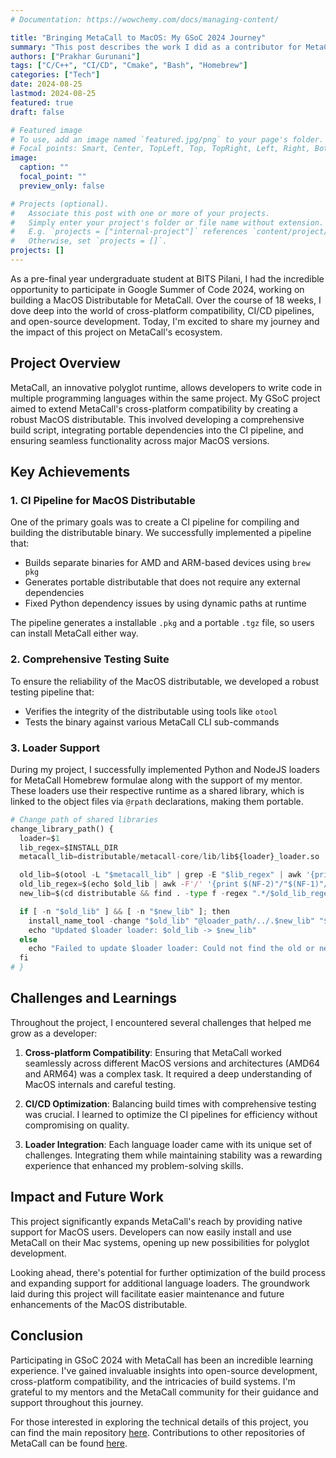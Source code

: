 ```yaml
---
# Documentation: https://wowchemy.com/docs/managing-content/

title: "Bringing MetaCall to MacOS: My GSoC 2024 Journey"
summary: "This post describes the work I did as a contributor for MetaCall during GSoC 2024"
authors: ["Prakhar Gurunani"]
tags: ["C/C++", "CI/CD", "Cmake", "Bash", "Homebrew"]
categories: ["Tech"]
date: 2024-08-25
lastmod: 2024-08-25
featured: true
draft: false

# Featured image
# To use, add an image named `featured.jpg/png` to your page's folder.
# Focal points: Smart, Center, TopLeft, Top, TopRight, Left, Right, BottomLeft, Bottom, BottomRight.
image:
  caption: ""
  focal_point: ""
  preview_only: false

# Projects (optional).
#   Associate this post with one or more of your projects.
#   Simply enter your project's folder or file name without extension.
#   E.g. `projects = ["internal-project"]` references `content/project/deep-learning/index.md`.
#   Otherwise, set `projects = []`.
projects: []
---
```


As a pre-final year undergraduate student at BITS Pilani, I had the incredible opportunity to participate in Google Summer of Code 2024, working on building a MacOS Distributable for MetaCall. Over the course of 18 weeks, I dove deep into the world of cross-platform compatibility, CI/CD pipelines, and open-source development. Today, I'm excited to share my journey and the impact of this project on MetaCall's ecosystem.

## Project Overview

MetaCall, an innovative polyglot runtime, allows developers to write code in multiple programming languages within the same project. My GSoC project aimed to extend MetaCall's cross-platform compatibility by creating a robust MacOS distributable. This involved developing a comprehensive build script, integrating portable dependencies into the CI pipeline, and ensuring seamless functionality across major MacOS versions.

## Key Achievements

### 1. CI Pipeline for MacOS Distributable

One of the primary goals was to create a CI pipeline for compiling and building the distributable binary. We successfully implemented a pipeline that:

- Builds separate binaries for AMD and ARM-based devices using `brew pkg`
- Generates portable distributable that does not require any external dependencies
- Fixed Python dependency issues by using dynamic paths at runtime

The pipeline generates a installable `.pkg` and a portable `.tgz` file, so users can install MetaCall either way.

### 2. Comprehensive Testing Suite

To ensure the reliability of the MacOS distributable, we developed a robust testing pipeline that:

- Verifies the integrity of the distributable using tools like `otool`
- Tests the binary against various MetaCall CLI sub-commands

### 3. Loader Support

During my project, I successfully implemented Python and NodeJS loaders for MetaCall Homebrew formulae along with the support of my mentor. These loaders use their respective runtime as a shared library, which is linked to the object files via `@rpath` declarations, making them portable.

```python
# Change path of shared libraries
change_library_path() {
  loader=$1
  lib_regex=$INSTALL_DIR
  metacall_lib=distributable/metacall-core/lib/lib${loader}_loader.so

  old_lib=$(otool -L "$metacall_lib" | grep -E "$lib_regex" | awk '{print $1}')
  old_lib_regex=$(echo $old_lib | awk -F'/' '{print $(NF-2)"/"$(NF-1)"/"$NF}') # Get the path suffix
  new_lib=$(cd distributable && find . -type f -regex ".*/$old_lib_regex")

  if [ -n "$old_lib" ] && [ -n "$new_lib" ]; then
    install_name_tool -change "$old_lib" "@loader_path/../.$new_lib" "$metacall_lib"
    echo "Updated $loader loader: $old_lib -> $new_lib"
  else
    echo "Failed to update $loader loader: Could not find the old or new library path."
  fi
# }
```

## Challenges and Learnings

Throughout the project, I encountered several challenges that helped me grow as a developer:

1. **Cross-platform Compatibility**: Ensuring that MetaCall worked seamlessly across different MacOS versions and architectures (AMD64 and ARM64) was a complex task. It required a deep understanding of MacOS internals and careful testing.

2. **CI/CD Optimization**: Balancing build times with comprehensive testing was crucial. I learned to optimize the CI pipelines for efficiency without compromising on quality.

3. **Loader Integration**: Each language loader came with its unique set of challenges. Integrating them while maintaining stability was a rewarding experience that enhanced my problem-solving skills.

## Impact and Future Work

This project significantly expands MetaCall's reach by providing native support for MacOS users. Developers can now easily install and use MetaCall on their Mac systems, opening up new possibilities for polyglot development.

Looking ahead, there's potential for further optimization of the build process and expanding support for additional language loaders. The groundwork laid during this project will facilitate easier maintenance and future enhancements of the MacOS distributable.

## Conclusion

Participating in GSoC 2024 with MetaCall has been an incredible learning experience. I've gained invaluable insights into open-source development, cross-platform compatibility, and the intricacies of build systems. I'm grateful to my mentors and the MetaCall community for their guidance and support throughout this journey.

For those interested in exploring the technical details of this project, you can find the main repository [here](https://github.com/metacall/distributable-macos). Contributions to other repositories of MetaCall can be found [here](https://github.com/FirePing32?org=metacall).
